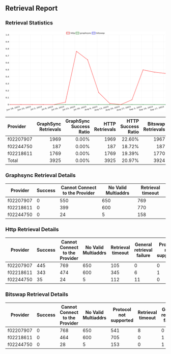 ## Retrieval Report
### Retrieval Statistics
<img src="https://raw.githubusercontent.com/data-preservation-programs/filplus-checker-assets/main/filecoin-project/filecoin-plus-large-datasets/issues/1689/1695207160428.png"/>

| Provider  | GraphSync Retrievals | GraphSync Success Ratio | HTTP Retrievals | HTTP Success Ratio | Bitswap Retrievals | Bitswap Success Ratio |
| :-------- | -------------------: | ----------------------: | --------------: | -----------------: | -----------------: | --------------------: |
| f02207907 |                 1969 |                   0.00% |            1969 |             22.60% |               1967 |                 0.00% |
| f02244750 |                  187 |                   0.00% |             187 |             18.72% |                187 |                 0.00% |
| f02218611 |                 1769 |                   0.00% |            1769 |             19.39% |               1770 |                 0.00% |
| Total     |                 3925 |                   0.00% |            3925 |             20.97% |               3924 |                 0.00% |

### Graphsync Retrieval Details
| Provider  | Success | Cannot Connect to the Provider | No Valid Multiaddrs | Retrieval timeout |
| --------- | ------- | ------------------------------ | ------------------- | ----------------- |
| f02207907 | 0       | 550                            | 650                 | 769               |
| f02218611 | 0       | 399                            | 600                 | 770               |
| f02244750 | 0       | 24                             | 5                   | 158               |

### Http Retrieval Details
| Provider  | Success | Cannot Connect to the Provider | No Valid Multiaddrs | Retrieval timeout | General retrieval failure | Protocol not supported |
| --------- | ------- | ------------------------------ | ------------------- | ----------------- | ------------------------- | ---------------------- |
| f02207907 | 445     | 769                            | 650                 | 105               | 0                         | 0                      |
| f02218611 | 343     | 474                            | 600                 | 345               | 6                         | 1                      |
| f02244750 | 35      | 24                             | 5                   | 112               | 11                        | 0                      |

### Bitswap Retrieval Details
| Provider  | Success | Cannot Connect to the Provider | No Valid Multiaddrs | Protocol not supported | Retrieval timeout | General retrieval failure |
| --------- | ------- | ------------------------------ | ------------------- | ---------------------- | ----------------- | ------------------------- |
| f02207907 | 0       | 768                            | 650                 | 541                    | 8                 | 0                         |
| f02218611 | 0       | 464                            | 600                 | 705                    | 0                 | 1                         |
| f02244750 | 0       | 28                             | 5                   | 153                    | 0                 | 1                         |

